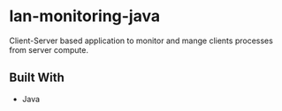 # lan-monitoring-java
Client-Server based application to monitor and mange clients processes from server compute.

## Built With
  * Java
